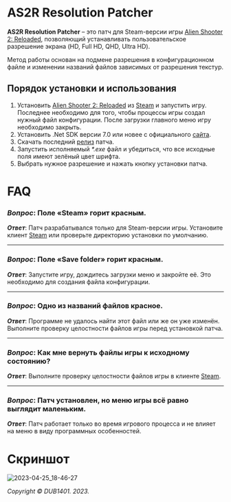 # AS2R Resolution Patcher
**AS2R Resolution Patcher** – это патч для Steam-версии игры [Alien Shooter 2: Reloaded](https://store.steampowered.com/app/33120/Alien_Shooter_2_Reloaded/), позволяющий устанавливать пользовательское разрешение экрана (HD, Full HD, QHD, Ultra HD). 

Метод работы основан на подмене разрешения в конфигурационном файле и изменении названий файлов зависимых от разрешения текстур.

## Порядок установки и использования
1. Установить [Alien Shooter 2: Reloaded](https://store.steampowered.com/app/33120/Alien_Shooter_2_Reloaded/) из [Steam](https://store.steampowered.com/) и запустить игру. Последнее необходимо для того, чтобы процессы игры создал нужный файл конфигурации. После загрузки главного меню игру необходимо закрыть.
2. Установить .Net SDK версии 7.0 или новее с официального [сайта](https://dotnet.microsoft.com/en-us/download).
2. Скачать последний [релиз](https://github.com/DUB1401/AS2R-ResolutionPatcher/releases) патча.
3. Запустить исполняемый _*.exe_ файл и убедиться, что все исходные поля имеют зелёный цвет шрифта.
4. Выбрать нужное разрешение и нажать кнопку установки патча.

# FAQ
### _Вопрос_: Поле «Steam» горит красным.

_**Ответ**_: Патч разрабатывался только для Steam-версии игры. Установите клиент [Steam](https://store.steampowered.com/) или проверьте директорию установки по умолчанию.
___
### _Вопрос_: Поле «Save folder» горит красным.

_**Ответ**_: Запустите игру, дождитесь загрузки меню и закройте её. Это необходимо для создания файла конфигурации.
___
### _Вопрос_: Одно из названий файлов красное.

_**Ответ**_: Программе не удалось найти этот файл или же он уже изменён. Выполните проверку целостности файлов игры перед установкой патча.
___
### _Вопрос_: Как мне вернуть файлы игры к исходному состоянию?

_**Ответ**_: Выполните проверку целостности файлов игры в клиенте [Steam](https://store.steampowered.com/).
___
### _Вопрос_: Патч установлен, но меню игры всё равно выглядит маленьким.

_**Ответ**_: Патч работает только во время игрового процесса и не влияет на меню в виду программных особенностей.

# Скриншот
![2023-04-25_18-46-27](https://user-images.githubusercontent.com/40277356/234332009-a37d229d-2228-4ac2-b8db-b489621df25d.jpg)

_Copyright © DUB1401. 2023._
